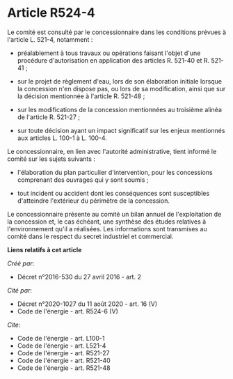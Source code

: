 # Article R524-4

Le comité est consulté par le concessionnaire dans les conditions prévues à l'article L. 521-4, notamment :

- préalablement à tous travaux ou opérations faisant l'objet d'une procédure d'autorisation en application des articles R.
521-40 et R. 521-41 ;

- sur le projet de règlement d'eau, lors de son élaboration initiale lorsque la concession n'en dispose pas, ou lors de sa
modification, ainsi que sur la décision mentionnée à l'article R. 521-48 ;

- sur les modifications de la concession mentionnées au troisième alinéa de l'article R. 521-27 ;

- sur toute décision ayant un impact significatif sur les enjeux mentionnés aux articles L. 100-1 à L. 100-4. 

Le concessionnaire, en lien avec l'autorité administrative, tient informé le comité sur les sujets suivants :

- l'élaboration du plan particulier d'intervention, pour les concessions comprenant des ouvrages qui y sont soumis ;

- tout incident ou accident dont les conséquences sont susceptibles d'atteindre l'extérieur du périmètre de la concession. 

Le concessionnaire présente au comité un bilan annuel de l'exploitation de la concession et, le cas échéant, une synthèse des
études relatives à l'environnement qu'il a réalisées. Les informations sont transmises au comité dans le respect du secret
industriel et commercial.

**Liens relatifs à cet article**

_Créé par_:

  - Décret n°2016-530 du 27 avril 2016 - art. 2

_Cité par_:

  - Décret n°2020-1027 du 11 août 2020 - art. 16 (V)
  - Code de l'énergie - art. R524-6 (V)

_Cite_:

  - Code de l'énergie - art. L100-1
  - Code de l'énergie - art. L521-4
  - Code de l'énergie - art. R521-27
  - Code de l'énergie - art. R521-40
  - Code de l'énergie - art. R521-48
